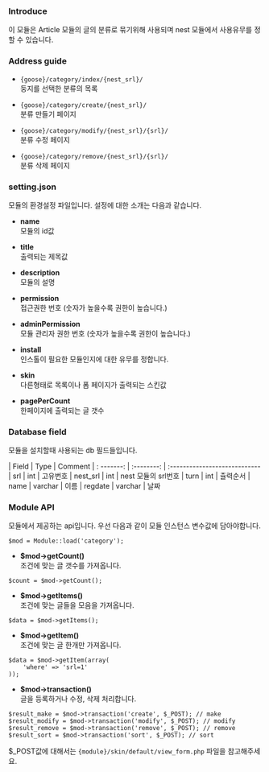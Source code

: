 ### Introduce
이 모듈은 Article 모듈의 글의 분류로 묶기위해 사용되며 nest 모듈에서 사용유무를 정할 수 있습니다.


### Address guide
* `{goose}/category/index/{nest_srl}/`  
둥지를 선택한 분류의 목록

* `{goose}/category/create/{nest_srl}/`  
분류 만들기 페이지

* `{goose}/category/modify/{nest_srl}/{srl}/`  
분류 수정 페이지

* `{goose}/category/remove/{nest_srl}/{srl}/`  
분류 삭제 페이지


### setting.json
모듈의 환경설정 파일입니다. 설정에 대한 소개는 다음과 같습니다.

* __name__  
모듈의 id값

* __title__  
출력되는 제목값

* __description__  
모듈의 설명

* __permission__  
접근권한 번호 (숫자가 높을수록 권한이 높습니다.)

* __adminPermission__  
모듈 관리자 권한 번호 (숫자가 높을수록 권한이 높습니다.)

* __install__  
인스톨이 필요한 모듈인지에 대한 유무를 정합니다.

* __skin__  
다른형태로 목록이나 폼 페이지가 출력되는 스킨값

* __pagePerCount__  
한페이지에 출력되는 글 갯수


### Database field

모듈을 설치할때 사용되는 db 필드들입니다.

| Field      | Type       | Comment
| : -------: | :--------: | :----------------------------
| srl        | int        | 고유번호
| nest_srl   | int        | nest 모듈의 srl번호
| turn       | int        | 츌력순서
| name       | varchar    | 이름
| regdate    | varchar    | 날짜


### Module API

모듈에서 제공하는 api입니다. 우선 다음과 같이 모듈 인스턴스 변수값에 담아야합니다.
```
$mod = Module::load('category');
```

* __$mod->getCount()__  
조건에 맞는 글 갯수를 가져옵니다.  
```
$count = $mod->getCount();
```

* __$mod->getItems()__  
조건에 맞는 글들을 모음을 가져옵니다.
```
$data = $mod->getItems();
```

* __$mod->getItem()__  
조건에 맞는 글 한개만 가져옵니다.
```
$data = $mod->getItem(array(
	'where' => 'srl=1'
));
```

* __$mod->transaction()__  
글을 등록하거나 수정, 삭제 처리합니다.
```
$result_make = $mod->transaction('create', $_POST); // make
$result_modify = $mod->transaction('modify', $_POST); // modify
$result_remove = $mod->transaction('remove', $_POST); // remove
$result_sort = $mod->transaction('sort', $_POST); // sort
```
$\_POST값에 대해서는 `{module}/skin/default/view_form.php` 파일을 참고해주세요.